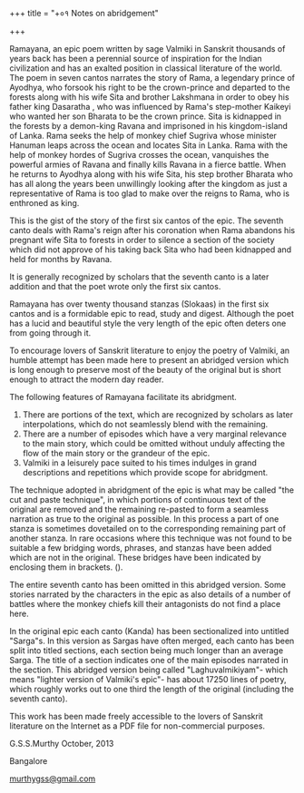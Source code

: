 +++
title = "+०१ Notes on abridgement"

+++


Ramayana, an epic poem written by sage Valmiki in Sanskrit thousands of years back has been a perennial source of inspiration for the Indian civilization and has an exalted position in classical literature of the world. The poem in seven cantos narrates the story of Rama, a legendary prince of Ayodhya, who forsook his right to be the crown-prince and departed to the forests along with his wife Sita and brother Lakshmana in order to obey his father king Dasaratha , who was influenced by Rama's step-mother Kaikeyi who wanted her son Bharata to be the crown prince. Sita is kidnapped in the forests by a demon-king Ravana and imprisoned in his kingdom-island of Lanka. Rama seeks the help of monkey chief Sugriva whose minister Hanuman leaps across the ocean and locates Sita in Lanka. Rama with the help of monkey hordes of Sugriva crosses the ocean, vanquishes the powerful armies of Ravana and finally kills Ravana in a fierce battle. When he returns to Ayodhya along with his wife Sita, his step brother Bharata who has all along the years been unwillingly looking after the kingdom as just a representative of Rama is too glad to make over the reigns to Rama, who is enthroned as king.  

This is the gist of the story of the first six cantos of the epic. The seventh canto deals with Rama's reign after his coronation when Rama abandons his pregnant wife Sita to forests in order to silence a section of the society which did not approve of his taking back Sita who had been kidnapped and held for months by Ravana.  

It is generally recognized by scholars that the seventh canto is a later addition and that the poet wrote only the first six cantos.  

Ramayana has over twenty thousand stanzas (Slokaas) in the first six cantos and is a formidable epic to read, study and digest. Although the poet has a lucid and beautiful style the very length of the epic often deters one from going through it.  

To encourage lovers of Sanskrit literature to enjoy the poetry of Valmiki, an humble attempt has been made here to present an abridged version which is long enough to preserve most of the beauty of the original but is short enough to attract the modern day reader.  

The following features of Ramayana facilitate its abridgment.  
1. There are portions of the text, which are recognized by scholars as later interpolations, which do not seamlessly blend with the remaining.  
2. There are a number of episodes which have a very marginal relevance to the main story, which could be omitted without unduly affecting the flow of the main story or the grandeur of the epic.  
3. Valmiki in a leisurely pace suited to his times indulges in grand descriptions and repetitions which provide scope for abridgment.  

The technique adopted in abridgment of the epic is what may be called "the cut and paste technique", in which portions of continuous text of the original are removed and the remaining re-pasted to form a seamless narration as true to the original as possible. In this process a part of one stanza is sometimes dovetailed on to the corresponding remaining part of another stanza. In rare occasions where this technique was not found to be suitable a few bridging words, phrases, and stanzas have been added which are not in the original. These bridges have been indicated by enclosing them in brackets. ().  

The entire seventh canto has been omitted in this abridged version. Some stories narrated by the characters in the epic as also details of a number of battles where the monkey chiefs kill their antagonists do not find a place here.  

In the original epic each canto (Kanda) has been sectionalized into untitled "Sarga"s. In this version as Sargas have often merged, each canto has been split into titled sections, each section being much longer than an average Sarga. The title of a section indicates one of the main episodes narrated in the section. This abridged version being called "Laghuvalmikiyam"- which means "lighter version of Valmiki's epic"- has about 17250 lines of poetry, which roughly works out to one third the length of the original (including the seventh canto).  

This work has been made freely accessible to the lovers of Sanskrit literature on the Internet as a PDF file for non-commercial purposes.


G.S.S.Murthy 
October, 2013

Bangalore

murthygss@gmail.com


